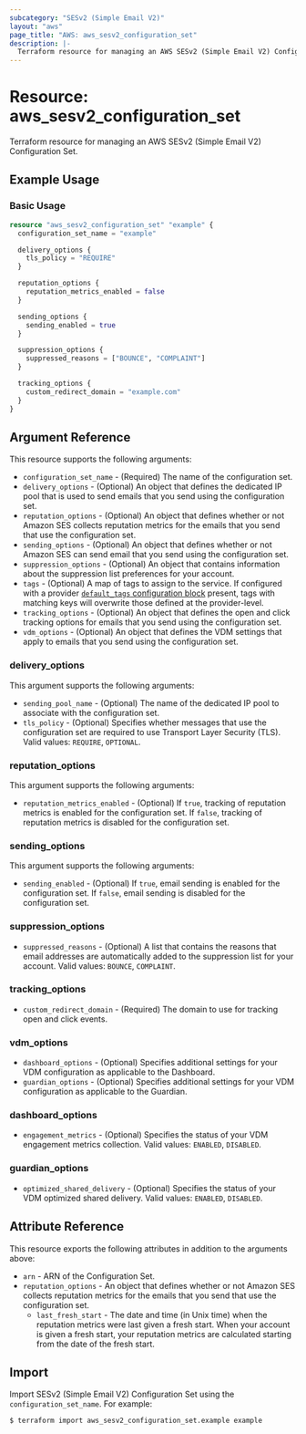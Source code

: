 ```yaml
---
subcategory: "SESv2 (Simple Email V2)"
layout: "aws"
page_title: "AWS: aws_sesv2_configuration_set"
description: |-
  Terraform resource for managing an AWS SESv2 (Simple Email V2) Configuration Set.
---
```


# Resource: aws_sesv2_configuration_set

Terraform resource for managing an AWS SESv2 (Simple Email V2) Configuration Set.

## Example Usage

### Basic Usage

```terraform
resource "aws_sesv2_configuration_set" "example" {
  configuration_set_name = "example"

  delivery_options {
    tls_policy = "REQUIRE"
  }

  reputation_options {
    reputation_metrics_enabled = false
  }

  sending_options {
    sending_enabled = true
  }

  suppression_options {
    suppressed_reasons = ["BOUNCE", "COMPLAINT"]
  }

  tracking_options {
    custom_redirect_domain = "example.com"
  }
}
```

## Argument Reference

This resource supports the following arguments:

* `configuration_set_name` - (Required) The name of the configuration set.
* `delivery_options` - (Optional) An object that defines the dedicated IP pool that is used to send emails that you send using the configuration set.
* `reputation_options` - (Optional) An object that defines whether or not Amazon SES collects reputation metrics for the emails that you send that use the configuration set.
* `sending_options` - (Optional) An object that defines whether or not Amazon SES can send email that you send using the configuration set.
* `suppression_options` - (Optional) An object that contains information about the suppression list preferences for your account.
* `tags` - (Optional) A map of tags to assign to the service. If configured with a provider [`default_tags` configuration block](https://registry.terraform.io/providers/hashicorp/aws/latest/docs#default_tags-configuration-block) present, tags with matching keys will overwrite those defined at the provider-level.
* `tracking_options` - (Optional) An object that defines the open and click tracking options for emails that you send using the configuration set.
* `vdm_options` - (Optional) An object that defines the VDM settings that apply to emails that you send using the configuration set.

### delivery_options

This argument supports the following arguments:

* `sending_pool_name` - (Optional) The name of the dedicated IP pool to associate with the configuration set.
* `tls_policy` - (Optional) Specifies whether messages that use the configuration set are required to use Transport Layer Security (TLS). Valid values: `REQUIRE`, `OPTIONAL`.

### reputation_options

This argument supports the following arguments:

* `reputation_metrics_enabled` - (Optional) If `true`, tracking of reputation metrics is enabled for the configuration set. If `false`, tracking of reputation metrics is disabled for the configuration set.

### sending_options

This argument supports the following arguments:

* `sending_enabled` - (Optional) If `true`, email sending is enabled for the configuration set. If `false`, email sending is disabled for the configuration set.

### suppression_options

* `suppressed_reasons` - (Optional) A list that contains the reasons that email addresses are automatically added to the suppression list for your account. Valid values: `BOUNCE`, `COMPLAINT`.

### tracking_options

* `custom_redirect_domain` - (Required) The domain to use for tracking open and click events.

### vdm_options

* `dashboard_options` - (Optional) Specifies additional settings for your VDM configuration as applicable to the Dashboard.
* `guardian_options` - (Optional) Specifies additional settings for your VDM configuration as applicable to the Guardian.

### dashboard_options

* `engagement_metrics` - (Optional) Specifies the status of your VDM engagement metrics collection. Valid values: `ENABLED`, `DISABLED`.

### guardian_options

* `optimized_shared_delivery` - (Optional) Specifies the status of your VDM optimized shared delivery. Valid values: `ENABLED`, `DISABLED`.

## Attribute Reference

This resource exports the following attributes in addition to the arguments above:

* `arn` - ARN of the Configuration Set.
* `reputation_options` - An object that defines whether or not Amazon SES collects reputation metrics for the emails that you send that use the configuration set.
    * `last_fresh_start` - The date and time (in Unix time) when the reputation metrics were last given a fresh start. When your account is given a fresh start, your reputation metrics are calculated starting from the date of the fresh start.

## Import

Import SESv2 (Simple Email V2) Configuration Set using the `configuration_set_name`. For example:

```
$ terraform import aws_sesv2_configuration_set.example example
```
